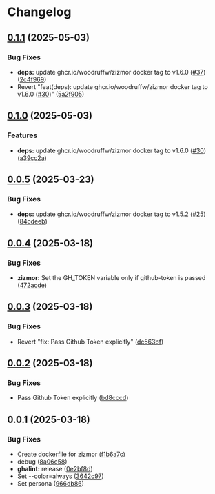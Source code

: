 # Changelog

## [0.1.1](https://github.com/koki-develop/github-actions-lint/compare/zizmor-v0.1.0...zizmor-v0.1.1) (2025-05-03)


### Bug Fixes

* **deps:** update ghcr.io/woodruffw/zizmor docker tag to v1.6.0 ([#37](https://github.com/koki-develop/github-actions-lint/issues/37)) ([2c4f969](https://github.com/koki-develop/github-actions-lint/commit/2c4f969c0ec9221267501eb15f1d2df8dfc89949))
* Revert "feat(deps): update ghcr.io/woodruffw/zizmor docker tag to v1.6.0 ([#30](https://github.com/koki-develop/github-actions-lint/issues/30))" ([5a2f905](https://github.com/koki-develop/github-actions-lint/commit/5a2f905fd7b3719394ccd94dca1c4cefd8c0595a))

## [0.1.0](https://github.com/koki-develop/github-actions-lint/compare/zizmor-v0.0.5...zizmor-v0.1.0) (2025-05-03)


### Features

* **deps:** update ghcr.io/woodruffw/zizmor docker tag to v1.6.0 ([#30](https://github.com/koki-develop/github-actions-lint/issues/30)) ([a39cc2a](https://github.com/koki-develop/github-actions-lint/commit/a39cc2add6509324af5f6628a0cc6c56ad1978dc))

## [0.0.5](https://github.com/koki-develop/github-actions-lint/compare/zizmor-v0.0.4...zizmor-v0.0.5) (2025-03-23)


### Bug Fixes

* **deps:** update ghcr.io/woodruffw/zizmor docker tag to v1.5.2 ([#25](https://github.com/koki-develop/github-actions-lint/issues/25)) ([84cdeeb](https://github.com/koki-develop/github-actions-lint/commit/84cdeeb5b74f177a21eb85d8a025b003bf30581d))

## [0.0.4](https://github.com/koki-develop/github-actions-lint/compare/zizmor-v0.0.3...zizmor-v0.0.4) (2025-03-18)


### Bug Fixes

* **zizmor:** Set the GH_TOKEN variable only if github-token is passed ([472acde](https://github.com/koki-develop/github-actions-lint/commit/472acde010c065aaf782937e240c512319f77845))

## [0.0.3](https://github.com/koki-develop/github-actions-lint/compare/zizmor-v0.0.2...zizmor-v0.0.3) (2025-03-18)


### Bug Fixes

* Revert "fix: Pass Github Token explicitly" ([dc563bf](https://github.com/koki-develop/github-actions-lint/commit/dc563bf2102bffdd354cca2335c858fd522336a6))

## [0.0.2](https://github.com/koki-develop/github-actions-lint/compare/zizmor-v0.0.1...zizmor-v0.0.2) (2025-03-18)


### Bug Fixes

* Pass Github Token explicitly ([bd8cccd](https://github.com/koki-develop/github-actions-lint/commit/bd8cccd400d3c9b7c303c8ee15d8505a4c87c479))

## 0.0.1 (2025-03-18)


### Bug Fixes

* Create dockerfile for zizmor ([f1b6a7c](https://github.com/koki-develop/github-actions-lint/commit/f1b6a7c75c598c78edaa4d8bfdc658ba759109ec))
* debug ([8a06c58](https://github.com/koki-develop/github-actions-lint/commit/8a06c5884ac0f35356916ef5c0d58ee675183d50))
* **ghalint:** release ([0e2bf8d](https://github.com/koki-develop/github-actions-lint/commit/0e2bf8d0de232693d32987629abb7c163ac334d5))
* Set --color=always ([3642c97](https://github.com/koki-develop/github-actions-lint/commit/3642c97ab94901cfce3b5e914d64c5655a74437d))
* Set persona ([966db86](https://github.com/koki-develop/github-actions-lint/commit/966db86411b61e09d2ed7e92d7362f580516f10e))
